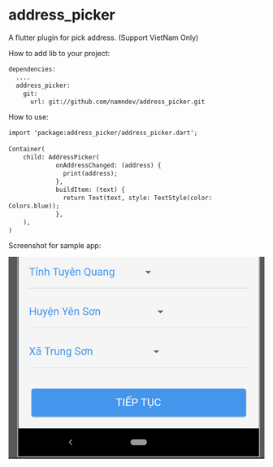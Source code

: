 # address_picker

A flutter plugin for pick address. (Support VietNam Only)

How to add lib to your project:

```
dependencies:
  ....
  address_picker:
    git:
      url: git://github.com/namndev/address_picker.git
```


How to use:

```
import 'package:address_picker/address_picker.dart';

Container(
    child: AddressPicker(
             onAddressChanged: (address) {
               print(address);
             },
             buildItem: (text) {
               return Text(text, style: TextStyle(color: Colors.blue));
             },
    ),
)

```

Screenshot for sample app:

![alt text](https://github.com/namndev/address_picker/blob/master/screenshot/screenshot.PNG)
